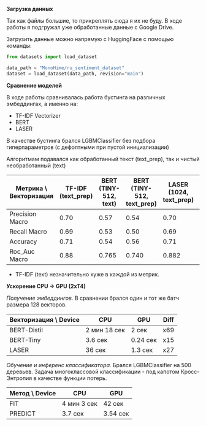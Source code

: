 **Загрузка данных**

Так как файлы большие, то прикреплять сюда я их не буду. В ходе работы я подгружал уже обработанные данные с Google Drive.

Загрузить данные можно напрямую с HuggingFace с помощью команды:

```python
from datasets import load_dataset

data_path = "MonoHime/ru_sentiment_dataset"
dataset = load_dataset(data_path, revision="main")
```
**Сравнение моделей**

В ходе работы сравнивалась работа бустинга на различных эмбеддингах, а именно на:
* TF-IDF Vectorizer
* BERT
* LASER

В качестве бустинга брался LGBMClassifier без подбора гиперпараметров (с дефолтными при пустой инициализации)

Алгоритмам подавался как обработанный текст (text_prep), так и чистый необработанный (text)

| Метрика \ Векторизация | TF-IDF (text_prep) | BERT (TINY-512, text) | BERT (TINY-512, text_prep) | LASER (1024, text_prep) |  LASER (1024, text) |
|------------------------|--------------------|-----------------------|----------------------------|-------------------------|---------------------|
| Precision Macro        |       0.70         |        0.57           |           0.54             |           0.70          |      **0.74**       |
| Recall Macro           |       0.69         |        0.53           |           0.50             |           0.69          |      **0.73**       |
| Accuracy               |       0.71         |        0.54           |           0.56             |           0.71          |      **0.75**       |
| Roc_Auc Macro          |       0.88         |        0.765          |           0.740            |           0.882         |      **0.905**      |

* TF-IDF (text) незначительно хуже в каждой из метрик.

**Ускорение CPU -> GPU (2xT4)**

*Получение эмбеддингов.*
В сравнении брался один и тот же батч размера 128 векторов.

|  Векторизация \ Device  |      CPU     |  GPU     |  Diff
|-------------------------|--------------|----------| ------|
|        BERT-Distil      | 2 мин 18 сек |  2 сек   |  x69  |
|        BERT-Tiny        |    3.6 сек   | 0.24 сек |  x15  |
|        LASER            |    36 сек    | 1.3 сек  |  x27  |

*Обучение и инференс классификатора.*
Брался LGBMClassifier на 500 деревьев.
Задача многоклассовой классификации - под капотом Кросс-Энтропия в качестве функции потерь.

Метод \ Device|     CPU     |    GPU   |
|-------------|-------------|----------|
|     FIT     | 4 мин 3 сек |  42 сек  |
|   PREDICT   |   3.7 сек   | 3.54 сек |
